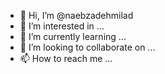- 👋 Hi, I’m @naebzadehmilad
- 👀 I’m interested in ...
- 🌱 I’m currently learning ...
- 💞️ I’m looking to collaborate on ...
- 📫 How to reach me ...

<!---
naebzadehmilad/naebzadehmilad is a ✨ special ✨ repository because its `README.md` (this file) appears on your GitHub profile.
You can click the Preview link to take a look at your changes.
--->
